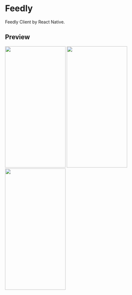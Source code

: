 # Feedly
Feedly Client by React Native.

## Preview

<img src="https://user-images.githubusercontent.com/8588940/38235490-f27817fe-3753-11e8-9bac-234fb518ca58.png" width="200" height="400"/> <img src="https://user-images.githubusercontent.com/8588940/38235509-ff8450f2-3753-11e8-87e8-889298a01356.png" width="200" height="400"/> <img src="https://user-images.githubusercontent.com/8588940/38302440-4c6730ec-3835-11e8-982f-2ca24bed3636.png" width="200" height="400"/>
